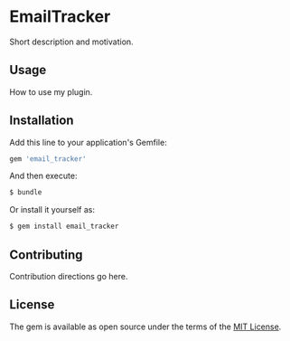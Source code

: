 # EmailTracker
Short description and motivation.

## Usage
How to use my plugin.

## Installation
Add this line to your application's Gemfile:

```ruby
gem 'email_tracker'
```

And then execute:
```bash
$ bundle
```

Or install it yourself as:
```bash
$ gem install email_tracker
```

## Contributing
Contribution directions go here.

## License
The gem is available as open source under the terms of the [MIT License](https://opensource.org/licenses/MIT).
